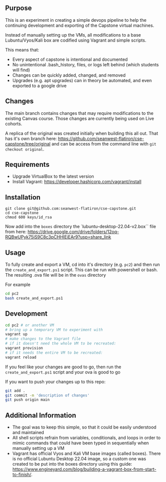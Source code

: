 ## Purpose
This is an experiment in creating a simple devops pipeline to help the
continuing development and exporting of the Capstone virtual machines.

Instead of manually setting up the VMs, all modifications to a base
Lubuntu/Vyos/Kali box are codified using Vagrant and simple scripts.

This means that:
 - Every aspect of capstone is intentional and documented
 - No unintentional .bash_history, files, or logs left behind (which students
   will find)
 - Changes can be quickly added, changed, and removed
 - Upgrades (e.g. apt upgrades) can in theory be automated, and even exported
   to a google drive

## Changes
The main branch contains changes that may require modifications to the existing Canvas course. Those changes are currently being used on Live cohorts.

A replica of the original was created initially when building this all out. That has it's own branch here: https://github.com/seanwest-flatiron/cse-capstone/tree/original and can be access from the command line with `git checkout original`.

## Requirements
 - Upgrade VirtualBox to the latest version
 - Install Vagrant: https://developer.hashicorp.com/vagrant/install

## Installation

```
git clone git@github.com:seanwest-flatiron/cse-capstone.git
cd cse-capstone
chmod 600 keys/id_rsa
```

Now add into the `boxes` directory the `lubuntu-desktop-22.04-v2.box`` file from here: https://drive.google.com/drive/folders/12oq-RQBwUPyk75iS9C8c3pCHHlEiEAr9?usp=share_link

## Usage

To fully create and export a VM, cd into it's directory (e.g. `pc2`) and then run the
`create_and_export.ps1` script. This can be run with powershell or bash. The resulting .ova file will be in the `ovas` directory

For example
```bash
cd pc2
bash create_and_export.ps1
```

## Development

```bash
cd pc2 # or another VM
# bring up a temporary VM to experiment with
vagrant up
# make changes to the Vagrant file
# if it doesn't need the whole VM to be recreated:
vagrant provision
# if it needs the entire VM to be recreated:
vagrant reload
```

If you feel like your changes are good to go, then run the `create_and_export.ps1` script and your ova is good to go

If you want to push your changes up to this repo:
```bash
git add .
git commit -m 'description of changes'
git push origin main
```

## Additional Information

- The goal was to keep this simple, so that it could be easily understood and
  maintained
- All shell scripts refrain from variables, conditionals, and loops in order
  to mimic commands that could have been typed in sequentially when manually
setting up a VM
- Vagrant has official Vyos and Kali VM base images (called boxes). There is no official Lubuntu
  Desktop 22.04 image, so a custom one was created to be put into the boxes
directory using this guide: https://www.engineyard.com/blog/building-a-vagrant-box-from-start-to-finish/.


